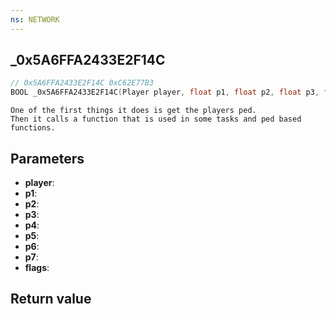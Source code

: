 ```yaml
---
ns: NETWORK
---
```

## _0x5A6FFA2433E2F14C

```c
// 0x5A6FFA2433E2F14C 0xC62E77B3
BOOL _0x5A6FFA2433E2F14C(Player player, float p1, float p2, float p3, float p4, float p5, float p6, float p7, int flags);
```

```
One of the first things it does is get the players ped.  
Then it calls a function that is used in some tasks and ped based functions.  
```

## Parameters
* **player**: 
* **p1**: 
* **p2**: 
* **p3**: 
* **p4**: 
* **p5**: 
* **p6**: 
* **p7**: 
* **flags**: 

## Return value
